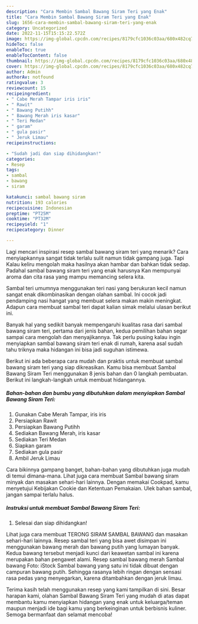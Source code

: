 ```yaml
---
description: "Cara Membin Sambal Bawang Siram Teri yang Enak"
title: "Cara Membin Sambal Bawang Siram Teri yang Enak"
slug: 1656-cara-membin-sambal-bawang-siram-teri-yang-enak
category: Uncategorized
date: 2022-11-15T15:15:22.572Z
image: https://img-global.cpcdn.com/recipes/8179cfc1036c03aa/680x482cq70/sambal-bawang-siram-teri-foto-resep-utama.jpg
hideToc: false
enableToc: true
enableTocContent: false
thumbnail: https://img-global.cpcdn.com/recipes/8179cfc1036c03aa/680x482cq70/sambal-bawang-siram-teri-foto-resep-utama.jpg
cover: https://img-global.cpcdn.com/recipes/8179cfc1036c03aa/680x482cq70/sambal-bawang-siram-teri-foto-resep-utama.jpg
author: Admin
authorAv: notfound
ratingvalue: 3
reviewcount: 15
recipeingredient:
- " Cabe Merah Tampar iris iris"
- " Rawit"
- " Bawang Putihh"
- " Bawang Merah iris kasar"
- " Teri Medan"
- " garam"
- " gula pasir"
- " Jeruk Limau"
recipeinstructions:

- "Sudah jadi dan siap dihidangkan!"
categories:
- Resep
tags:
- sambal
- bawang
- siram

katakunci: sambal bawang siram 
nutrition: 193 calories
recipecuisine: Indonesian
preptime: "PT25M"
cooktime: "PT32M"
recipeyield: "1"
recipecategory: Dinner

---
```



Lagi mencari inspirasi resep sambal bawang siram teri yang menarik? Cara menyiapkannya sangat tidak terlalu sulit namun tidak gampang juga. Tapi Kalau keliru mengolah maka hasilnya akan hambar dan bahkan tidak sedap. Padahal sambal bawang siram teri yang enak harusnya Kan mempunyai aroma dan cita rasa yang mampu memancing selera kita.


Sambal teri umumnya menggunakan teri nasi yang berukuran kecil namun sangat enak dikombinasikan dengan olahan sambal. Ini cocok jadi pendamping nasi hangat yang membuat selera makan makin meningkat. Adapun cara membuat sambal teri dapat kalian simak melalui ulasan berikut ini.

Banyak hal yang sedikit banyak mempengaruhi kualitas rasa dari sambal bawang siram teri, pertama dari jenis bahan, kedua pemilihan bahan segar sampai cara mengolah dan menyajikannya. Tak perlu pusing kalau ingin menyiapkan sambal bawang siram teri enak di rumah, karena asal sudah tahu triknya maka hidangan ini bisa jadi suguhan istimewa.


Berikut ini ada beberapa cara mudah dan praktis untuk membuat sambal bawang siram teri yang siap dikreasikan. Kamu bisa membuat Sambal Bawang Siram Teri menggunakan 8 jenis bahan dan 0 langkah pembuatan. Berikut ini langkah-langkah untuk membuat hidangannya.

<!--inarticleads1-->

##### Bahan-bahan dan bumbu yang dibutuhkan dalam menyiapkan Sambal Bawang Siram Teri:

1. Gunakan  Cabe Merah Tampar, iris iris
1. Persiapkan  Rawit
1. Persiapkan  Bawang Putihh
1. Sediakan  Bawang Merah, iris kasar
1. Sediakan  Teri Medan
1. Siapkan  garam
1. Sediakan  gula pasir
1. Ambil  Jeruk Limau


Cara bikinnya gampang banget, bahan-bahan yang dibutuhkan juga mudah di temui dimana-mana. Lihat juga cara membuat Sambal bawang siram minyak dan masakan sehari-hari lainnya. Dengan memakai Cookpad, kamu menyetujui Kebijakan Cookie dan Ketentuan Pemakaian. Ulek bahan sambal, jangan sampai terlalu halus. 

<!--inarticleads2-->

##### Instruksi untuk membuat Sambal Bawang Siram Teri:


1. Selesai dan siap dihidangkan!

Lihat juga cara membuat TERONG SIRAM SAMBAL BAWANG dan masakan sehari-hari lainnya. Resep sambal teri yang bisa awet disimpan ini menggunakan bawang merah dan bawang putih yang lumayan banyak. Kedua bawang tersebut menjadi kunci dari keawetan sambal ini karena merupakan bahan pengawet alami. Resep sambal bawang merah Sambal bawang Foto: iStock Sambal bawang yang satu ini tidak dibuat dengan campuran bawang putih. Sehingga rasanya lebih ringan dengan sensasi rasa pedas yang menyegarkan, karena ditambahkan dengan jeruk limau. 

Terima kasih telah menggunakan resep yang kami tampilkan di sini. Besar harapan kami, olahan Sambal Bawang Siram Teri yang mudah di atas dapat membantu kamu menyiapkan hidangan yang enak untuk keluarga/teman maupun menjadi ide bagi kamu yang berkeinginan untuk berbisnis kuliner. Semoga bermanfaat dan selamat mencoba!
